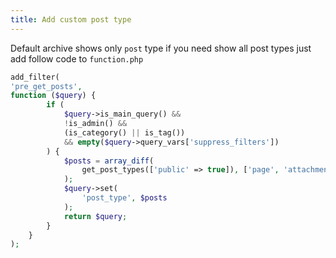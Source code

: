 ```yaml
---
title: Add custom post type
---
```


Default archive shows only `post` type if you need show all post types just add follow code to `function.php`

```php
add_filter(
'pre_get_posts',
function ($query) {
        if (
            $query->is_main_query() &&
            !is_admin() &&
            (is_category() || is_tag())
            && empty($query->query_vars['suppress_filters'])
        ) {
            $posts = array_diff(
                get_post_types(['public' => true]), ['page', 'attachment', 'revision', 'forum', 'reply', 'topic'] /* array of ignored types*/
            );
            $query->set(
                'post_type', $posts
            );
            return $query;
        }
    }
);
```
